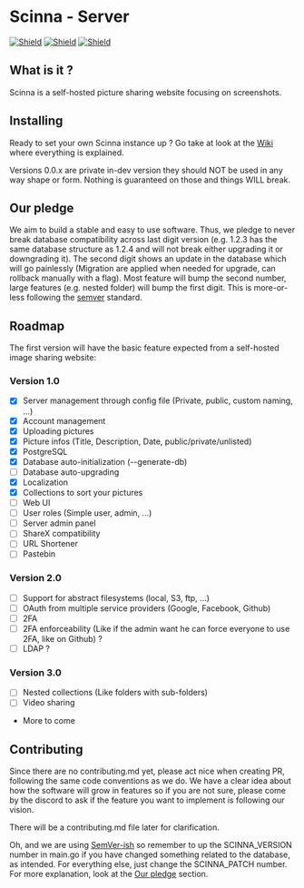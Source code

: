 # Scinna - Server
[![Shield](https://img.shields.io/website?down_color=%2387E7E1&down_message=Website&label=Our&up_color=%2387E7E1&up_message=Website&url=https%3A%2F%2Fscinna.app)](https://scinna.app)
[![Shield](https://discordapp.com/api/guilds/806593726859837460/widget.png?style=shield)](https://discord.gg/EYdDb72fR2)
[![Shield](https://img.shields.io/reddit/subreddit-subscribers/Scinna?color=%2387E7E1&label=Reddit%20r%2FScinna)](https://reddit.com/r/Scinna)

## What is it ?

Scinna is a self-hosted picture sharing website focusing on screenshots.

## Installing

Ready to set your own Scinna instance up ? Go take at look at the [Wiki](https://github.com/scinna/server/wiki) where everything is explained.

Versions 0.0.x are private in-dev version they should NOT be used in any way shape or form. Nothing is guaranteed on those and things WILL break.

## Our pledge

We aim to build a stable and easy to use software. Thus, we pledge to never break database compatibility across last digit version (e.g. 1.2.3 has the same database structure as 1.2.4 and will not break either upgrading it or downgrading it). The second digit shows an update in the database which will go painlessly (Migration are applied when needed for upgrade, can rollback manually with a flag). Most feature will bump the second number, large features (e.g. nested folder) will bump the first digit. This is more-or-less following the [semver](https://semver.org) standard.

## Roadmap

The first version will have the basic feature expected from a self-hosted image sharing website:

### Version 1.0

- [x] Server management through config file (Private, public, custom naming, ...)
- [x] Account management
- [x] Uploading pictures
- [x] Picture infos (Title, Description, Date, public/private/unlisted)
- [x] PostgreSQL
- [x] Database auto-initialization (--generate-db)
- [ ] Database auto-upgrading
- [x] Localization
- [x] Collections to sort your pictures
- [ ] Web UI
- [ ] User roles (Simple user, admin, ...)
- [ ] Server admin panel
- [ ] ShareX compatibility
- [ ] URL Shortener
- [ ] Pastebin

### Version 2.0

- [ ] Support for abstract filesystems (local, S3, ftp, ...)
- [ ] OAuth from multiple service providers (Google, Facebook, Github)
- [ ] 2FA
- [ ] 2FA enforceability (Like if the admin want he can force everyone to use 2FA, like on Github) ?
- [ ] LDAP ?

### Version 3.0

- [ ] Nested collections (Like folders with sub-folders)
- [ ] Video sharing
- More to come

## Contributing

Since there are no contributing.md yet, please act nice when creating PR, following the same code conventions as we do. We have a clear idea about how the software will grow in features so if you are not sure, please come by the discord to ask if the feature you want to implement is following our vision.

There will be a contributing.md file later for clarification.

Oh, and we are using [SemVer-ish](https://semver.org/) so remember to up the SCINNA_VERSION number in main.go if you have changed something related to the database, as intended. For everything else, just change the SCINNA_PATCH number. For more explanation, look at the [Our pledge](#our-pledge) section.
